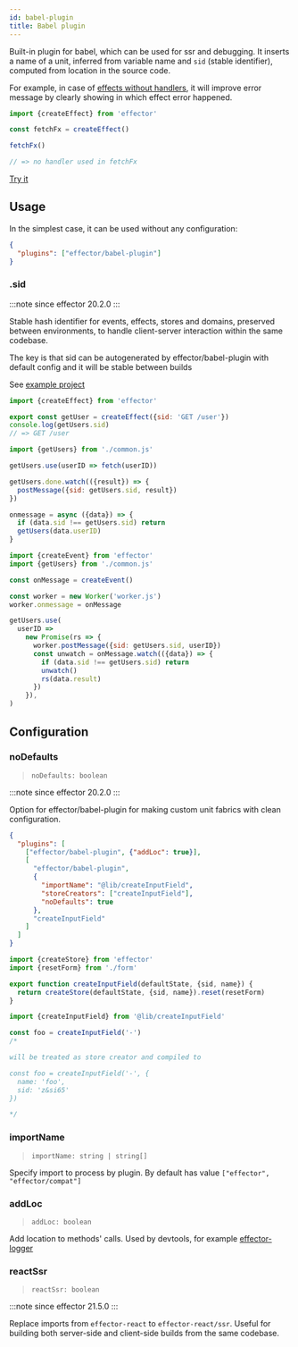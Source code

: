 ```yaml
---
id: babel-plugin
title: Babel plugin
---
```


Built-in plugin for babel, which can be used for ssr and debugging. It inserts a name of a unit, inferred from variable name and `sid` (stable identifier), computed from location in the source code.

For example, in case of [effects without handlers](./Effect.md#usehandler), it will improve error message by clearly showing in which effect error happened.

```js
import {createEffect} from 'effector'

const fetchFx = createEffect()

fetchFx()

// => no handler used in fetchFx
```

[Try it](https://share.effector.dev/Yb8vQ1Ly)

## Usage

In the simplest case, it can be used without any configuration:

```json
{
  "plugins": ["effector/babel-plugin"]
}
```

### .sid

:::note since
effector 20.2.0
:::

Stable hash identifier for events, effects, stores and domains, preserved between environments, to handle client-server interaction within the same codebase.

The key is that sid can be autogenerated by effector/babel-plugin with default config and it will be stable between builds

See [example project](https://github.com/zerobias/effector/tree/master/examples/worker-rpc)

```js title="common.js"
import {createEffect} from 'effector'

export const getUser = createEffect({sid: 'GET /user'})
console.log(getUsers.sid)
// => GET /user
```

```js title="worker.js"
import {getUsers} from './common.js'

getUsers.use(userID => fetch(userID))

getUsers.done.watch(({result}) => {
  postMessage({sid: getUsers.sid, result})
})

onmessage = async ({data}) => {
  if (data.sid !== getUsers.sid) return
  getUsers(data.userID)
}
```

```js title="client.js"
import {createEvent} from 'effector'
import {getUsers} from './common.js'

const onMessage = createEvent()

const worker = new Worker('worker.js')
worker.onmessage = onMessage

getUsers.use(
  userID =>
    new Promise(rs => {
      worker.postMessage({sid: getUsers.sid, userID})
      const unwatch = onMessage.watch(({data}) => {
        if (data.sid !== getUsers.sid) return
        unwatch()
        rs(data.result)
      })
    }),
)
```

## Configuration

### noDefaults

> `noDefaults: boolean`

:::note since
effector 20.2.0
:::

Option for effector/babel-plugin for making custom unit fabrics with clean configuration.

```json
{
  "plugins": [
    ["effector/babel-plugin", {"addLoc": true}],
    [
      "effector/babel-plugin",
      {
        "importName": "@lib/createInputField",
        "storeCreators": ["createInputField"],
        "noDefaults": true
      },
      "createInputField"
    ]
  ]
}
```

```js title="@lib/createInputField.js"
import {createStore} from 'effector'
import {resetForm} from './form'

export function createInputField(defaultState, {sid, name}) {
  return createStore(defaultState, {sid, name}).reset(resetForm)
}
```

```js title="src/state.js"
import {createInputField} from '@lib/createInputField'

const foo = createInputField('-')
/* 

will be treated as store creator and compiled to

const foo = createInputField('-', {
  name: 'foo',
  sid: 'z&si65'
})

*/
```

### importName

> `importName: string | string[]`

Specify import to process by plugin. By default has value `["effector", "effector/compat"]`

### addLoc

> `addLoc: boolean`

Add location to methods' calls. Used by devtools, for example [effector-logger](https://github.com/effector/logger)

### reactSsr

> `reactSsr: boolean`

:::note since
effector 21.5.0
:::

Replace imports from `effector-react` to `effector-react/ssr`. Useful for building both server-side and client-side builds from the same codebase.
